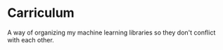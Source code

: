 # Carriculum
A way of organizing my machine learning libraries so they don't conflict with each other.
